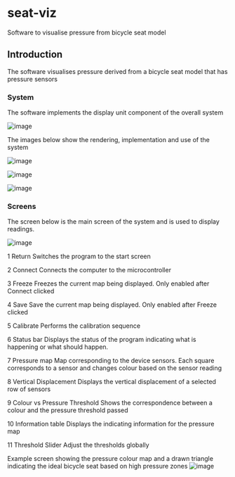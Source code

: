 # seat-viz
Software to visualise pressure from bicycle seat model

## Introduction

The software visualises pressure derived from a bicycle seat model that has pressure sensors

### System 

The software implements the display unit component of the overall system

![image](https://user-images.githubusercontent.com/23017771/134786162-1b123157-407c-4b7f-b23e-290eb1d75cb7.png)

The images below show the rendering, implementation and use of the system

![image](https://user-images.githubusercontent.com/23017771/134786138-c5e386ad-446d-41f6-9e76-6f35ffd0080b.png)

![image](https://user-images.githubusercontent.com/23017771/134786147-f2919b4e-f0ae-467a-9c50-8b3ea1c48dca.png)

![image](https://user-images.githubusercontent.com/23017771/134786154-66aa9e14-b403-428c-bede-58e66c61b889.png)

### Screens

The screen below is the main screen of the system and is used to display readings.

![image](https://user-images.githubusercontent.com/23017771/134786189-beb84767-53c9-415e-bbb9-2609fece1eec.png)

1	Return	Switches the program to the start screen

2	Connect	Connects the computer to the microcontroller

3	Freeze	Freezes the current map being displayed. Only enabled after Connect clicked

4	Save	Save the current map being displayed. Only enabled after Freeze clicked

5	Calibrate	Performs the calibration sequence

6	Status bar	Displays the status of the program indicating what is happening or what should happen.

7	Pressure map	Map corresponding to the device sensors. Each square corresponds to a sensor and changes colour based on the sensor reading

8	Vertical Displacement	Displays the vertical displacement of a selected row of sensors

9	Colour vs Pressure Threshold	Shows the correspondence between a colour and the pressure threshold passed

10	Information table	Displays the indicating information for the pressure map

11	Threshold Slider	Adjust the thresholds globally

Example screen showing the pressure colour map and a drawn triangle indicating the ideal bicycle seat based on high pressure zones
![image](https://user-images.githubusercontent.com/23017771/134786216-56c6a781-aaaf-4e2e-9576-dd72cafbee9e.png)


